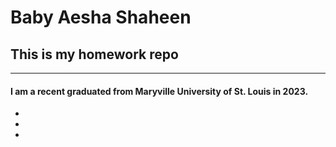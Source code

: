 # Baby Aesha Shaheen 
## This is my **homework** repo

____
#### I am a recent graduated from Maryville University of St. Louis in 2023. 

-
-
-




